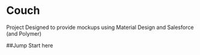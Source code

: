 # Couch
Project Designed to provide mockups using Material Design and Salesforce (and Polymer)

##Jump Start here 

